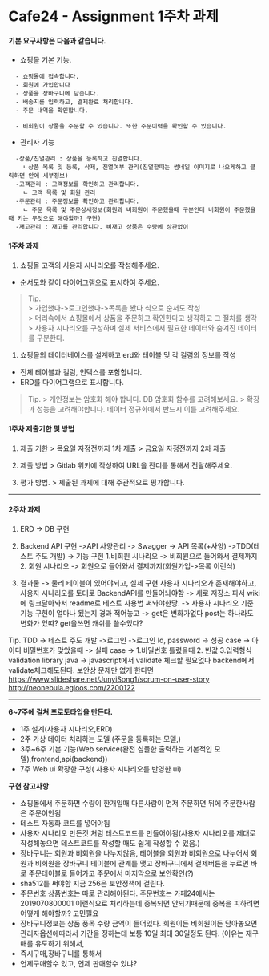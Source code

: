 # Cafe24 - Assignment 1주차 과제

#### 기본 요구사항은 다음과 같습니다.
* 쇼핑몰 기본 기능.
```  
  - 쇼핑몰에 접속합니다.
  - 회원에 가입합니다
  - 상품을 장바구니에 담습니다.
  - 배송지를 입력하고, 결제완료 처리합니다.
  - 주문 내역을 확인합니다.

  - 비회원이 상품을 주문할 수 있습니다. 또한 주문이력을 확인할 수 있습니다.
```

* 관리자 기능
```
  -상품/진열관리 : 상품을 등록하고 진열합니다.
    ㄴ상품 목록 및 등록, 삭제, 진열여부 관리(진열할때는 썸네일 이미지로 나오게하고 클릭하면 안에 세부정보)
  -고객관리 : 고객정보를 확인하고 관리합니다.
    ㄴ 고객 목록 및 회원 관리      
  -주문관리 : 주문정보를 확인하고 관리합니다.
	ㄴ 주문 목록 및 주문상세정보(회원과 비회원이 주문했을때 구분인데 비회원이 주문했을 때 키는 무엇으로 해야할까? 구현)  
  -재고관리 : 재고를 관리합니다. 비재고 상품은 수량에 상관없이
```  

#### 1주차 과제
1. 쇼핑몰 고객의 사용자 시나리오를 작성해주세요.
  - 순서도와 같이 다이어그램으로 표시하여 주세요.  
  > Tip.  
    > 가입했다->로그인했다->목록을 봤다 식으로 순서도 작성  
    > 머리속에서 쇼핑몰에서 상품을 주문하고 확인한다고 생각하고 그 절차를 생각  
    > 사용자 시나리오를 구성하며 실제 서비스에서 필요한 데이터와 숨겨진 데이터를 구분한다.

1. 쇼핑몰의 데이터베이스를 설계하고 erd와 테이블 및 각 컬럼의 정보를 작성
  - 전체 테이블과 컬럼, 인덱스를 포함합니다.
  - ERD를 다이어그램으로 표시합니다.  
  >Tip.
    > 개인정보는 암호화 해야 합니다. DB 암호화 함수를 고려해보세요.
    > 확장과  성능을 고려해야합니다. 데이터 정규화에서 반드시 이를 고려해주세요.

#### 1주차 제출기한 및 방법
1. 제출 기한
		> 목요일 자정전까지 1차 제출
		> 금요일 자정전까지 2차 제출

1. 제출 방법
		> Gitlab 위키에 작성하여 URL을 잔디를 통해서 전달해주세요.

1. 평가 방법.
		> 제출된 과제에 대해 주관적으로 평가합니다.

---

#### 2주차 과제
1. ERD -> DB 구현 
2. Backend API 구현 
	->API 사양관리 -> Swagger -> API 목록(+사양)
	->TDD(테스트 주도 개발) -> 기능 구현
	1.비회원 시나리오
		-> 비회원으로 들어와서 결제까지
	2. 회원 시나리오
		-> 회원으로 들어와서 결제까지(회원가입->목록 이런식)

3. 결과물
	-> 물리 테이블이 있어야되고, 실제 구현 사용자 시나리오가 존재해야하고, 사용자 시나리오를 토대로 BackendAPI를 만들어놔야함
	-> 새로 저장소 파서 wiki에 링크달아놔서 readme로 테스트 사용법 써놔야한당.
	-> 사용자 시나리오 기준 기능 구현이 얼마나 됬는지 경과 적어놓고 
	-> get은 변화가없다 post는 하나라도 변화가 있따? get을쓰면 캐쉬를 쓸수있다?

Tip. TDD -> 테스트 주도 개발
	->로그인
		->로그인 Id, password
			-> 성공 case -> 아이디 비밀번호가 맞았을때
			-> 실패 case -> 1.비밀번호 틀렸을때 2. 빈값 3.입력형식
	validation library java
	-> javascript에서 validate 체크할 필요없다 backend에서 validate체크해도된다. 보안상 문제만 없게 한다면
	https://www.slideshare.net/JunyiSong1/scrum-on-user-story
	http://neonebula.egloos.com/2200122

---

**6\~7주에 걸쳐 프로토타입을 만든다.**  
* 1주 설계(사용자 시나리오,ERD)  
* 2주 가상 데이터 처리하는 모델 (주문을 등록하는 모델,)  
* 3주\~6주 기본 기능(Web service(완전 심플한 출력하는 기본적인 모델),frontend,api(backend))  
* 7주 Web ui 확장한 구성( 사용자 시나리오를 반영한 ui)  

**구현 참고사항**  
* 쇼핑몰에서 주문하면 수량이 한개일때 다른사람이 먼저 주문하면 뒤에 주문한사람은 주문이안됨  
* 테스트 자동화 코드를 넣어야됨
* 사용자 시나리오 만든것 처럼 테스트코드를 만들어야됨(사용자 시나리오를 제대로 작성해놓으면
  테스트코드를 작성할 때도 쉽게 작성할 수 있음.)
* 장바구니는 회원과 비회원을 나누지않음, 테이블을 회원과 비회원으로 나누어서 회원과 비회원을 장바구니 테이블에 관계를 맺고
   장바구니에서 결제버튼을 누르면 바로 주문테이블로 들어가고 주문에서 마지막으로 보안확인(?)
* sha512를 써야함 지금 256은 보안정책에 걸린다.
* 주문번호 상품번호는 따로 관리해야된다. 주문번호는 카페24에서는 2019070800001 이런식으로 처리하는데 중복되면 안되기때문에 중복을 피하려면 어떻게 해야할까? 고민필요
* 장바구니정보는 상품 풍목 수량 금액이 들어있다. 회원이든 비회원이든 담아놓으면 관리자옵션에따라서 기간을 정하는데 보통 10일 최대 30일정도 된다.
	(이유는 재구매를 유도하기 위해서, 
* 즉시구매,장바구니를 통해서
* 언제구매할수 있고, 언제 판매할수 있냐?